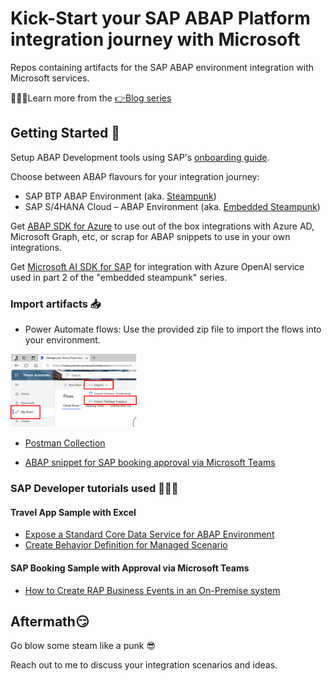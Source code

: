 # Kick-Start your SAP ABAP Platform integration journey with Microsoft

Repos containing artifacts for the SAP ABAP environment integration with Microsoft services.

👩🏽‍🎓Learn more from the [👉Blog series](https://blogs.sap.com/2023/06/06/kick-start-your-sap-abap-platform-integration-journey-with-microsoft/)

## Getting Started 🚀

Setup ABAP Development tools using SAP's [onboarding guide](https://developers.sap.com/tutorials/abap-environment-trial-onboarding.html#146ad3ba-8f2e-454b-93f2-0bbd1dc0ae1f).

Choose between ABAP flavours for your integration journey:

- SAP BTP ABAP Environment (aka. [Steampunk](https://discovery-center.cloud.sap/serviceCatalog/abap-environment?region=all&tab=feature))
- SAP S/4HANA Cloud  – ABAP Environment (aka. [Embedded Steampunk](https://blogs.sap.com/2022/10/25/how-to-use-embedded-steampunk-in-sap-s-4hana-cloud-private-edition-and-in-on-premise-the-new-abap-extensibility-guide/))

Get [ABAP SDK for Azure](https://github.com/microsoft/ABAP-SDK-for-Azure) to use out of the box integrations with Azure AD, Microsoft Graph, etc, or scrap for ABAP snippets to use in your own integrations.

Get [Microsoft AI SDK for SAP](https://microsoft.github.io/aisdkforsapabap/) for integration with Azure OpenAI service used in part 2 of the "embedded steampunk" series.

### Import artifacts 📥

- Power Automate flows: Use the provided zip file to import the flows into your environment.

<img src="/img/steampunk-excel-flow-import.png" alt="Screenshot of legacy import experience"  width="40%">

- [Postman Collection](https://learning.postman.com/docs/getting-started/importing-and-exporting-data/)

- [ABAP snippet for SAP booking approval via Microsoft Teams](ZEVENT_BP_BOOKINGTP_XXXX.abap)

### SAP Developer tutorials used 👩🏼‍🏫

#### Travel App Sample with Excel

- [Expose a Standard Core Data Service for ABAP Environment](https://developers.sap.com/tutorials/abap-environment-business-service-provisioning.html)
- [Create Behavior Definition for Managed Scenario](https://developers.sap.com/tutorials/abap-environment-behavior.html)

#### SAP Booking Sample with Approval via Microsoft Teams

- [How to Create RAP Business Events in an On-Premise system](https://developers.sap.com/tutorials/abap-environment-create-s4hana-rap-business-events.html)

## Aftermath😏

Go blow some steam like a punk 😎

Reach out to me to discuss your integration scenarios and ideas.
